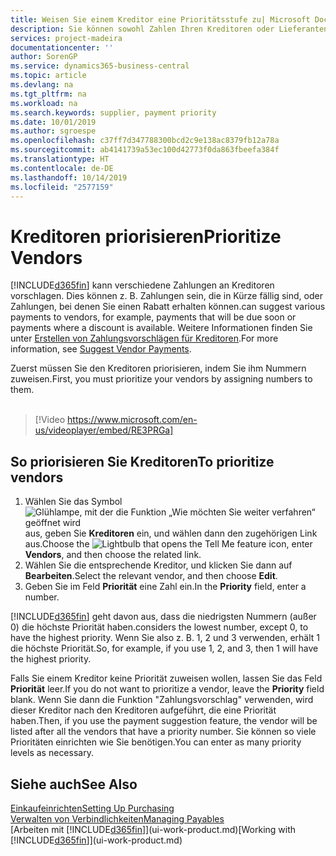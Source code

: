 ```yaml
---
title: Weisen Sie einem Kreditor eine Prioritätsstufe zu| Microsoft Docs
description: Sie können sowohl Zahlen Ihren Kreditoren oder Lieferanten zuweisen, um sie zu priorisieren und Zahlungsvorschläge in  Business Central zu erleichtern.
services: project-madeira
documentationcenter: ''
author: SorenGP
ms.service: dynamics365-business-central
ms.topic: article
ms.devlang: na
ms.tgt_pltfrm: na
ms.workload: na
ms.search.keywords: supplier, payment priority
ms.date: 10/01/2019
ms.author: sgroespe
ms.openlocfilehash: c37ff7d347788300bcd2c9e138ac8379fb12a78a
ms.sourcegitcommit: ab4141739a53ec100d42773f0da863fbeefa384f
ms.translationtype: HT
ms.contentlocale: de-DE
ms.lasthandoff: 10/14/2019
ms.locfileid: "2577159"
---
```

# <a name="prioritize-vendors"></a><span data-ttu-id="98ac9-103">Kreditoren priorisieren</span><span class="sxs-lookup"><span data-stu-id="98ac9-103">Prioritize Vendors</span></span>
[!INCLUDE[d365fin](includes/d365fin_md.md)] <span data-ttu-id="98ac9-104">kann verschiedene Zahlungen an Kreditoren vorschlagen. Dies können z. B. Zahlungen sein, die in Kürze fällig sind, oder Zahlungen, bei denen Sie einen Rabatt erhalten können.</span><span class="sxs-lookup"><span data-stu-id="98ac9-104">can suggest various payments to vendors, for example, payments that will be due soon or payments where a discount is available.</span></span> <span data-ttu-id="98ac9-105">Weitere Informationen finden Sie unter [Erstellen von Zahlungsvorschlägen für Kreditoren](payables-how-suggest-vendor-payments.md).</span><span class="sxs-lookup"><span data-stu-id="98ac9-105">For more information, see [Suggest Vendor Payments](payables-how-suggest-vendor-payments.md).</span></span>

<span data-ttu-id="98ac9-106">Zuerst müssen Sie den Kreditoren priorisieren, indem Sie ihm Nummern zuweisen.</span><span class="sxs-lookup"><span data-stu-id="98ac9-106">First, you must prioritize your vendors by assigning numbers to them.</span></span>
<br><br>
> [!Video https://www.microsoft.com/en-us/videoplayer/embed/RE3PRGa]

## <a name="to-prioritize-vendors"></a><span data-ttu-id="98ac9-107">So priorisieren Sie Kreditoren</span><span class="sxs-lookup"><span data-stu-id="98ac9-107">To prioritize vendors</span></span>
1. <span data-ttu-id="98ac9-108">Wählen Sie das Symbol ![Glühlampe, mit der die Funktion „Wie möchten Sie weiter verfahren“ geöffnet wird](media/ui-search/search_small.png "Wie möchten Sie weiter verfahren?") aus, geben Sie **Kreditoren** ein, und wählen dann den zugehörigen Link aus.</span><span class="sxs-lookup"><span data-stu-id="98ac9-108">Choose the ![Lightbulb that opens the Tell Me feature](media/ui-search/search_small.png "Tell me what you want to do") icon, enter **Vendors**, and then choose the related link.</span></span>
2. <span data-ttu-id="98ac9-109">Wählen Sie die entsprechende Kreditor, und klicken Sie dann auf **Bearbeiten**.</span><span class="sxs-lookup"><span data-stu-id="98ac9-109">Select the relevant vendor, and then choose **Edit**.</span></span>
3. <span data-ttu-id="98ac9-110">Geben Sie im Feld **Priorität** eine Zahl ein.</span><span class="sxs-lookup"><span data-stu-id="98ac9-110">In the **Priority** field, enter a number.</span></span>

[!INCLUDE[d365fin](includes/d365fin_md.md)] <span data-ttu-id="98ac9-111">geht davon aus, dass die niedrigsten Nummern (außer 0) die höchste Priorität haben.</span><span class="sxs-lookup"><span data-stu-id="98ac9-111">considers the lowest number, except 0, to have the highest priority.</span></span> <span data-ttu-id="98ac9-112">Wenn Sie also z. B. 1, 2 und 3 verwenden, erhält 1 die höchste Priorität.</span><span class="sxs-lookup"><span data-stu-id="98ac9-112">So, for example, if you use 1, 2, and 3, then 1 will have the highest priority.</span></span>

<span data-ttu-id="98ac9-113">Falls Sie einem Kreditor keine Priorität zuweisen wollen, lassen Sie das Feld **Priorität** leer.</span><span class="sxs-lookup"><span data-stu-id="98ac9-113">If you do not want to prioritize a vendor, leave the **Priority** field blank.</span></span> <span data-ttu-id="98ac9-114">Wenn Sie dann die Funktion "Zahlungsvorschlag" verwenden, wird dieser Kreditor nach den Kreditoren aufgeführt, die eine Priorität haben.</span><span class="sxs-lookup"><span data-stu-id="98ac9-114">Then, if you use the payment suggestion feature, the vendor will be listed after all the vendors that have a priority number.</span></span> <span data-ttu-id="98ac9-115">Sie können so viele Prioritäten einrichten wie Sie benötigen.</span><span class="sxs-lookup"><span data-stu-id="98ac9-115">You can enter as many priority levels as necessary.</span></span>

## <a name="see-also"></a><span data-ttu-id="98ac9-116">Siehe auch</span><span class="sxs-lookup"><span data-stu-id="98ac9-116">See Also</span></span>
[<span data-ttu-id="98ac9-117">Einkaufeinrichten</span><span class="sxs-lookup"><span data-stu-id="98ac9-117">Setting Up Purchasing</span></span>](purchasing-setup-purchasing.md)  
[<span data-ttu-id="98ac9-118">Verwalten von Verbindlichkeiten</span><span class="sxs-lookup"><span data-stu-id="98ac9-118">Managing Payables</span></span>](payables-manage-payables.md)  
<span data-ttu-id="98ac9-119">[Arbeiten mit [!INCLUDE[d365fin](includes/d365fin_md.md)]](ui-work-product.md)</span><span class="sxs-lookup"><span data-stu-id="98ac9-119">[Working with [!INCLUDE[d365fin](includes/d365fin_md.md)]](ui-work-product.md)</span></span>
